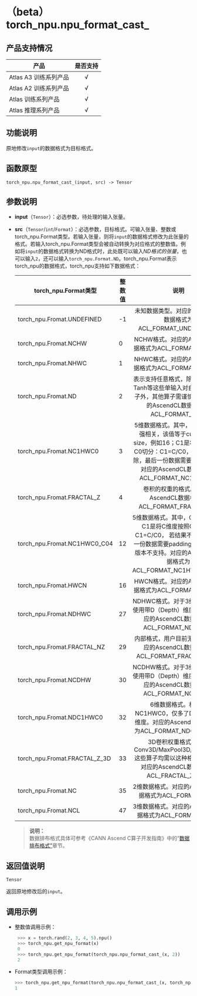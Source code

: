 # （beta）torch_npu.npu_format_cast_

## 产品支持情况

| 产品                                                         | 是否支持 |
| ------------------------------------------------------------ | :------: |
|<term>Atlas A3 训练系列产品</term>           |    √     |
|<term>Atlas A2 训练系列产品</term> | √   |
|<term>Atlas 训练系列产品</term> | √   |
|<term>Atlas 推理系列产品</term>| √   |

## 功能说明

原地修改`input`的数据格式为目标格式。

## 函数原型

```
torch_npu.npu_format_cast_(input, src) -> Tensor
```

## 参数说明

- **input**（`Tensor`）：必选参数，待处理的输入张量。
- **src**（`Tensor`/`int`/`Format`）：必选参数，目标格式。可输入张量、整数或torch_npu.Format类型。若输入张量，则将`input`的数据格式修改为此张量的格式。若输入torch_npu.Format类型会被自动转换为对应格式的整数值。例如将`input`的数据格式转换为ND格式时，此处既可以输入*ND格式的张量*，也可以输入`2`，还可以输入`torch_npu.Format.ND`。torch_npu.Format表示torch_npu的数据格式，torch_npu支持如下数据格式：

    |torch_npu.Format类型|整数值|说明|
    | ------| ------|:------: |
    |torch_npu.Fromat.UNDEFINED|-1|未知数据类型。对应的AscendCL数据格式为ACL_FORMAT_UNDEFINED。|
    |torch_npu.Fromat.NCHW|0|NCHW格式。对应的AscendCL数据格式为ACL_FORMAT_NCHW。|
    |torch_npu.Fromat.NHWC|1|NHWC格式。对应的AscendCL数据格式为ACL_FORMAT_NHWC。|
    |torch_npu.Fromat.ND|2|表示支持任意格式，除了Square、Tanh等这些单输入对自身处理的算子外，其他算子需谨慎使用。对应的AscendCL数据格式为ACL_FORMAT_ND。|
    |torch_npu.Fromat.NC1HWC0|3|5维数据格式。其中，C0与微架构强相关，该值等于cube单元的size，例如16；C1是将C维度按照C0切分：C1=C/C0， 若结果不整除，最后一份数据需要填充到C0。对应的AscendCL数据格式为ACL_FORMAT_NC1HWC0。|
    |torch_npu.Fromat.FRACTAL_Z|4|卷积的权重的格式。对应的AscendCL数据格式为ACL_FORMAT_FRACTAL_Z。|
    |torch_npu.Fromat.NC1HWC0_C04|12|5维数据格式。其中，C0固定为4，C1是将C维度按照C0切分：C1=C/C0， 若结果不整除，最后一份数据需要padding到C0。当前版本不支持。对应的AscendCL数据格式为ACL_FORMAT_NC1HWC0_C04。|
    |torch_npu.Fromat.HWCN|16|HWCN格式。对应的AscendCL数据格式为ACL_FORMAT_HWCN。|
    |torch_npu.Fromat.NDHWC|27|NDHWC格式。对于3维图像就需要使用带D（Depth）维度的格式。对应的AscendCL数据格式为ACL_FORMAT_NDHWC。|
    |torch_npu.Fromat.FRACTAL_NZ|29|内部格式，用户目前无需使用。对应的AscendCL数据格式为ACL_FORMAT_FRACTAL_NZ。|
    |torch_npu.Fromat.NCDHW|30|NCDHW格式。对于3维图像就需要使用带D（Depth）维度的格式。对应的AscendCL数据格式为ACL_FORMAT_NCDHW。|
    |torch_npu.Fromat.NDC1HWC0|32|6维数据格式。相比于NC1HWC0，仅多了D（Depth）维度。对应的AscendCL数据格式为ACL_FORMAT_NDC1HWC0。|
    |torch_npu.Fromat.FRACTAL_Z_3D|33|3D卷积权重格式，例如Conv3D/MaxPool3D/AvgPool3D这些算子均需以这种格式来表达。对应的AscendCL数据格式为ACL_FRACTAL_Z_3D。|
    |torch_npu.Fromat.NC|35|2维数据格式。对应的AscendCL数据格式为ACL_FORMAT_NC。|
    |torch_npu.Fromat.NCL|47|3维数据格式。对应的AscendCL数据格式为ACL_FORMAT_NCL。|
    
    >**说明：**<br>
    数据排布格式具体可参考《CANN Ascend C算子开发指南》中的“<a href="https://www.hiascend.com/document/detail/zh/canncommercial/82RC1/opdevg/Ascendcopdevg/atlas_ascendc_10_0099.html">数据排布格式”</a>章节。

## 返回值说明
`Tensor`

返回原地修改后的`input`。

## 调用示例

- 整数值调用示例：
    ```python
     >>> x = torch.rand(2, 3, 4, 5).npu()
     >>> torch_npu.get_npu_format(x)
     0
     >>> torch_npu.get_npu_format(torch_npu.npu_format_cast_(x, 2))
     2
    ```

- Format类型调用示例：

    ```python
    >>> torch_npu.get_npu_format(torch_npu.npu_format_cast_(x, torch_npu.Format.NHWC))
    1
    ```
